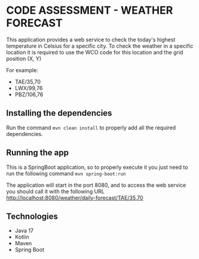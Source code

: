# CODE ASSESSMENT - WEATHER FORECAST

This application provides a web service to check the today's highest temperature in Celsius for a specific city.
To check the weather in a specific location it is required to use the WCO code for this location and the grid position (X, Y)

For example: 
- TAE/35,70
- LWX/99,76
- PBZ/106,76

## Installing the dependencies
Run the command `mvn clean install` to properly add all the required dependencies.

## Running the app
This is a SpringBoot application, so to properly execute it you just need to run the following command
`mvn spring-boot:run`

The application will start in the port 8080, and to access the web service you should call it with the following URL
[http://localhost:8080/weather/daily-forecast/TAE/35,70](http://localhost:8080/weather/daily-forecast/TAE/35,70)

## Technologies

- Java 17
- Kotlin
- Maven
- Spring Boot
